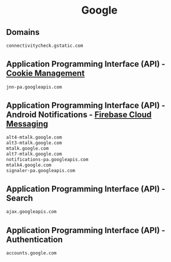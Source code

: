 


<h1 align="center">Google</h1>  


## Domains


```html
connectivitycheck.gstatic.com
```  


## Application Programming Interface (API) - [Cookie Management](https://tipsforefficiency.com/jnn-pa-googleapis-com/)


```html
jnn-pa.googleapis.com
```  


## Application Programming Interface (API) - Android Notifications - [Firebase Cloud Messaging](https://firebase.google.com/docs/cloud-messaging/)


```html
alt4-mtalk.google.com
alt3-mtalk.google.com
mtalk.google.com
alt7-mtalk.google.com
notifications-pa.googleapis.com
mtalk4.google.com
signaler-pa.googleapis.com
```  


## Application Programming Interface (API) - Search


```html
ajax.googleapis.com
```  


## Application Programming Interface (API) - Authentication


```html
accounts.google.com
```  

